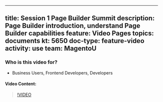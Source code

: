 
---
title: Session 1 Page Builder Summit
description: Page Builder introduction, understand Page Builder capabilities
feature: Video Pages
topics: documents
kt: 5650
doc-type: feature-video
activity: use
team: MagentoU
---

### Who is this video for?

* Business Users, Frontend Developers, Developers

#### Video Content:

>[!VIDEO](https://video.tv.adobe.com/v/35709)